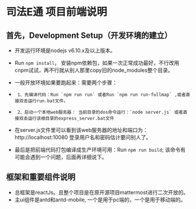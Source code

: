 # 司法E通 项目前端说明

## 首先，Development Setup（开发环境的建立）
* 开发运行环境是nodejs v6.10.x及以上版本。

* Run `npm install`， 安装npm依赖包，如果一次正常成功最好，不行改用cnpm试试，再不行就从别人那里copy旧的node_modules整个目录。
* 一般开放环境如果要跑起来：需要两个步骤：
*      1、先编译代码：Run `npm run run` 或者Run `npm run run-fullmap` ,或者直接双击运行run.bat文件。
*      2、启动一个本地web服务器： 当前目录的dos命令运行：`node server.js` 或者直接双击运行该根目录的express_server.bat文件
* 在server.js文件里可以看到该web服务器的地址和端口为：http://localhost:10080  登录用户名和密码估计要问别人了。

* 最后是把前端代码打包编译成生产环境可用：Run `npm run build`; 该命令有可能会遇到一个问题，后面再详细说下。

## 框架和重要组件说明
* 总框架是reactJs。且整个项目是在原开源项目mattermost进行二次开放的。
* 主ui组件是antd和antd-mobile, 一个是用于pc端的，一个是用于移动端的。
